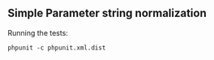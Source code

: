 Simple Parameter string normalization
-------------------------------------

Running the tests:


    phpunit -c phpunit.xml.dist